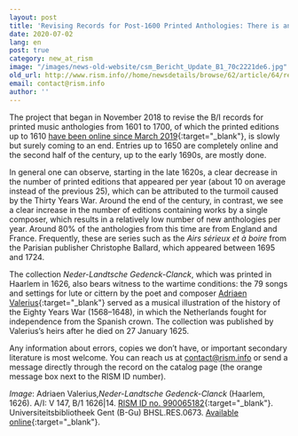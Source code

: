 ```yaml
---
layout: post
title: 'Revising Records for Post-1600 Printed Anthologies: There is an End in Sight!'
date: 2020-07-02
lang: en
post: true
category: new_at_rism
image: "/images/news-old-website/csm_Bericht_Update_B1_70c2221de6.jpg"
old_url: http://www.rism.info//home/newsdetails/browse/62/article/64/revising-records-for-post-1600-printed-anthologies-there-is-an-end-in-sight.html
email: contact@rism.info
author: ''
---
```


The project that began in November 2018 to revise the B/I records for printed music anthologies from 1601 to 1700, of which the printed editions up to 1610 [have been online since March 2019](/new_at_rism/2019/03/28/17thcentury-printed-anthologies-the-first-decade.html){:target="_blank"}, is slowly but surely coming to an end. Entries up to 1650 are completely online and the second half of the century, up to the early 1690s, are mostly done.

In general one can observe, starting in the late 1620s, a clear decrease in the number of printed editions that appeared per year (about 10 on average instead of the previous 25), which can be attributed to the turmoil caused by the Thirty Years War. Around the end of the century, in contrast, we see a clear increase in the number of editions containing works by a single composer, which results in a relatively low number of new anthologies per year. Around 80% of the anthologies from this time are from England and France. Frequently, these are series such as the _Airs sérieux et à boire_ from the Parisian publisher Christophe Ballard, which appeared between 1695 and 1724.

The collection _Neder-Landtsche Gedenck-Clanck_, which was printed in Haarlem in 1626, also bears witness to the wartime conditions: the 79 songs and settings for lute or cittern by the poet and composer [Adriaen Valerius](https://opac.rism.info/search?id=pe30091933&View=rism){:target="_blank"} served as a musical illustration of the history of the Eighty Years War (1568–1648), in which the Netherlands fought for independence from the Spanish crown. The collection was published by Valerius’s heirs after he died on 27 January 1625.

Any information about errors, copies we don’t have, or important secondary literature is most welcome. You can reach us at [contact@rism.info](mailto:contact@rism.info) or send a message directly through the record on the catalog page (the orange message box next to the RISM ID number).

_Image_: Adriaen Valerius,_Neder-Landtsche Gedenck-Clanck_ (Haarlem, 1626). A/I: V 147, B/1 1626|14. [RISM ID no. 990065182](https://opac.rism.info/search?id=990065182&View=rism){:target="_blank"}. Universiteitsbibliotheek Gent (B-Gu) BHSL.RES.0673. [Available online](https://lib.ugent.be/catalog/ggc01:394462181){:target="_blank"}.
[
](https://lib.ugent.be/catalog/ggc01:394462181)

